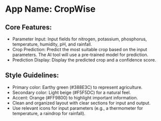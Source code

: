 # **App Name**: CropWise

## Core Features:

- Parameter Input: Input fields for nitrogen, potassium, phosphorus, temperature, humidity, pH, and rainfall.
- Crop Prediction: Predict the most suitable crop based on the input parameters. The AI tool will use a pre-trained model for prediction.
- Prediction Display: Display the predicted crop and a confidence score.

## Style Guidelines:

- Primary color: Earthy green (#388E3C) to represent agriculture.
- Secondary color: Light beige (#F5F5DC) for a natural feel.
- Accent: Orange (#FF9800) to highlight important information.
- Clean and organized layout with clear sections for input and output.
- Use relevant icons for input parameters (e.g., a thermometer for temperature, a raindrop for rainfall).